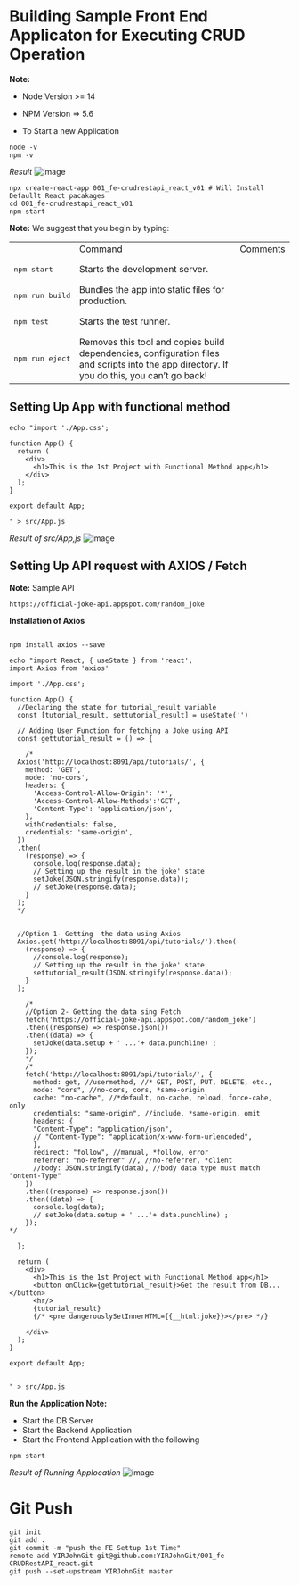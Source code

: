 # Building Sample Front End Applicaton for Executing CRUD Operation 

**Note:** 
- Node Version >= 14 
- NPM Version => 5.6

- To Start a new Application

```
node -v
npm -v
```
_Result_
![image](https://user-images.githubusercontent.com/111234771/213954966-37a38b1e-5b67-4c8a-aca9-b0d4f8ebd17c.png)


```
npx create-react-app 001_fe-crudrestapi_react_v01 # Will Install Defaullt React pacakages
cd 001_fe-crudrestapi_react_v01
npm start
```

<table>
  <th>
  <td>Command</td> <td>Comments</td>
  </th>
  <tr>
    <td><pre>npm start</pre></td> <td>Starts the development server.</td>
  </tr>
  <tr>
    <td><pre>npm run build</pre></td> <td>Bundles the app into static files for production.</td>
  </tr>
  <tr>
    <td><pre>npm test</pre></td> <td>Starts the test runner.</td>
  </tr>
  <tr>
    <td><pre>npm run eject</pre></td> <td>Removes this tool and copies build dependencies, configuration files and scripts into the app directory. If you do this, you can’t go back!</td>
  </tr>

**Note:** We suggest that you begin by typing:
</table>


## Setting Up App with functional method
```
echo "import './App.css';

function App() {
  return (
    <div>
      <h1>This is the 1st Project with Functional Method app</h1>
    </div>
  );
}

export default App;

" > src/App.js
```

_Result of src/App,js_
![image](https://user-images.githubusercontent.com/111234771/213956742-dc1a1031-86d2-484a-af7f-6274d0f8342b.png)


## Setting Up API request with AXIOS / Fetch

**Note:** Sample API
```
https://official-joke-api.appspot.com/random_joke
```

**Installation of Axios**
```

npm install axios --save
```

```
echo "import React, { useState } from 'react';
import Axios from 'axios'

import './App.css';

function App() {
  //Declaring the state for tutorial_result variable
  const [tutorial_result, settutorial_result] = useState('') 

  // Adding User Function for fetching a Joke using API
  const gettutorial_result = () => {

    /*
  Axios('http://localhost:8091/api/tutorials/', {
    method: 'GET',
    mode: 'no-cors',
    headers: {
      'Access-Control-Allow-Origin': '*',
      'Access-Control-Allow-Methods':'GET',
      'Content-Type': 'application/json',
    },
    withCredentials: false,
    credentials: 'same-origin',
  })
  .then(
    (response) => {
      console.log(response.data);
      // Setting up the result in the joke' state
      setJoke(JSON.stringify(response.data));
      // setJoke(response.data);
    }
  );
  */

  
  //Option 1- Getting  the data using Axios
  Axios.get('http://localhost:8091/api/tutorials/').then(
    (response) => {
      //console.log(response);
      // Setting up the result in the joke' state
      settutorial_result(JSON.stringify(response.data));
    }
  );
  
    /*
    //Option 2- Getting the data sing Fetch
    fetch('https://official-joke-api.appspot.com/random_joke')
    .then((response) => response.json())
    .then((data) => {
      setJoke(data.setup + ' ...'+ data.punchline) ;
    });
    */
    /*
    fetch('http://localhost:8091/api/tutorials/', {
      method: get, //usermethod, //* GET, POST, PUT, DELETE, etc.,
      mode: "cors", //no-cors, cors, *same-origin
      cache: "no-cache", //*default, no-cache, reload, force-cahe, only
      credentials: "same-origin", //include, *same-origin, omit
      headers: {
      "Content-Type": "application/json",
      // "Content-Type": "application/x-www-form-urlencoded",
      },
      redirect: "follow", //manual, *follow, error
      referrer: "no-referrer" //, //no-referrer, *client
      //body: JSON.stringify(data), //body data type must match "ontent-Type"
    })
    .then((response) => response.json())
    .then((data) => {
      console.log(data);
      // setJoke(data.setup + ' ...'+ data.punchline) ;
    });
*/

  };

  return (
    <div>
      <h1>This is the 1st Project with Functional Method app</h1>
      <button onClick={gettutorial_result}>Get the result from DB...</button>
      <hr/>
      {tutorial_result}
      {/* <pre dangerouslySetInnerHTML={{__html:joke}}></pre> */}

    </div>
  );
}

export default App;


" > src/App.js
```

**Run the Application**
**Note:** 
- Start the DB Server
- Start the Backend Application
- Start the Frontend Application with the following
```
npm start
```
_Result of Running Applocation_
![image](https://user-images.githubusercontent.com/111234771/213983786-a04741b0-cb34-45d1-ade6-dd5437f30274.png)


# Git Push
```
git init
git add .
git commit -m "push the FE Settup 1st Time"
remote add YIRJohnGit git@github.com:YIRJohnGit/001_fe-CRUDRestAPI_react.git
git push --set-upstream YIRJohnGit master
```
